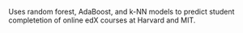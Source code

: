 Uses random forest, AdaBoost, and k-NN models to predict student completetion of online edX courses at Harvard and MIT.
